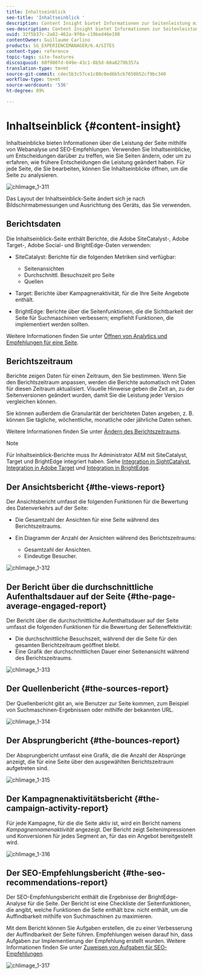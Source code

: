 ```yaml
---
title: Inhaltseinblick
seo-title: 'Inhaltseinblick '
description: Content Insight bietet Informationen zur Seitenleistung mithilfe von Webanalysen und SEO-Empfehlungen
seo-description: Content Insight bietet Informationen zur Seitenleistung mithilfe von Webanalysen und SEO-Empfehlungen
uuid: 32f5b37c-2a82-462a-9f0a-c19bed46e198
contentOwner: Guillaume Carlino
products: SG_EXPERIENCEMANAGER/6.4/SITES
content-type: reference
topic-tags: site-features
discoiquuid: 60f980fd-049e-43c1-8b5d-60a8279b357a
translation-type: tm+mt
source-git-commit: cdec5b3c57ce1c80c0ed6b5cb7650b52cf9bc340
workflow-type: tm+mt
source-wordcount: '536'
ht-degree: 89%

---
```



# Inhaltseinblick {#content-insight}

Inhaltseinblicke bieten Informationen über die Leistung der Seite mithilfe von Webanalyse und SEO-Empfehlungen. Verwenden Sie Inhaltseinblicke, um Entscheidungen darüber zu treffen, wie Sie Seiten ändern, oder um zu erfahren, wie frühere Entscheidungen die Leistung geändert haben. Für jede Seite, die Sie bearbeiten, können Sie Inhaltseinblicke öffnen, um die Seite zu analysieren.

![chlimage_1-311](assets/chlimage_1-311.png)

Das Layout der Inhaltseinblick-Seite ändert sich je nach Bildschirmabmessungen und Ausrichtung des Geräts, das Sie verwenden.

## Berichtsdaten

Die Inhaltseinblick-Seite enthält Berichte, die Adobe SiteCatalyst-, Adobe Target-, Adobe Social- und BrightEdge-Daten verwenden:

* SiteCatalyst: Berichte für die folgenden Metriken sind verfügbar:

   * Seitenansichten
   * Durchschnittl. Besuchszeit pro Seite
   * Quellen

* Target: Berichte über Kampagnenaktivität, für die Ihre Seite Angebote enthält.
* BrightEdge: Berichte über die Seitenfunktionen, die die Sichtbarkeit der Seite für Suchmaschinen verbessern; empfiehlt Funktionen, die implementiert werden sollten.

Weitere Informationen finden Sie unter [Öffnen von Analytics und Empfehlungen für eine Seite](/help/sites-authoring/ci-analyze.md#opening-analytics-and-recommendations-for-a-page).

## Berichtszeitraum

Berichte zeigen Daten für einen Zeitraum, den Sie bestimmen. Wenn Sie den Berichtszeitraum anpassen, werden die Berichte automatisch mit Daten für diesen Zeitraum aktualisiert. Visuelle Hinweise geben die Zeit an, zu der Seitenversionen geändert wurden, damit Sie die Leistung jeder Version vergleichen können.

Sie können außerdem die Granularität der berichteten Daten angeben, z. B. können Sie tägliche, wöchentliche, monatliche oder jährliche Daten sehen.

Weitere Informationen finden Sie unter [Ändern des Berichtszeitraums](/help/sites-authoring/ci-analyze.md#changing-the-reporting-period).

>[!NOTE]
>
>Für Inhaltseinblick-Berichte muss Ihr Administrator AEM mit SiteCatalyst, Target und BrightEdge integriert haben. Siehe [Integration in SightCatalyst](/help/sites-administering/adobeanalytics.md), [Integration in Adobe Target](/help/sites-administering/target.md) und [Integration in BrightEdge](/help/sites-administering/brightedge.md).

## Der Ansichtsbericht {#the-views-report}

Der Ansichtsbericht umfasst die folgenden Funktionen für die Bewertung des Datenverkehrs auf der Seite:

* Die Gesamtzahl der Ansichten für eine Seite während des Berichtszeitraums.
* Ein Diagramm der Anzahl der Ansichten während des Berichtszeitraums:

   * Gesamtzahl der Ansichten.
   * Eindeutige Besucher.

![chlimage_1-312](assets/chlimage_1-312.png)

## Der Bericht über die durchschnittliche Aufenthaltsdauer auf der Seite {#the-page-average-engaged-report}

Der Bericht über die durchschnittliche Aufenthaltsdauer auf der Seite umfasst die folgenden Funktionen für die Bewertung der Seiteneffektivität:

* Die durchschnittliche Besuchszeit, während der die Seite für den gesamten Berichtzeitraum geöffnet bleibt.
* Eine Grafik der durchschnittlichen Dauer einer Seitenansicht während des Berichtszeitraums.

![chlimage_1-313](assets/chlimage_1-313.png)

## Der Quellenbericht {#the-sources-report}

Der Quellenbericht gibt an, wie Benutzer zur Seite kommen, zum Beispiel von Suchmaschinen-Ergebnissen oder mithilfe der bekannten URL.

![chlimage_1-314](assets/chlimage_1-314.png)

## Der Absprungbericht {#the-bounces-report}

Der Absprungbericht umfasst eine Grafik, die die Anzahl der Absprünge anzeigt, die für eine Seite über den ausgewählten Berichtszeitraum aufgetreten sind.

![chlimage_1-315](assets/chlimage_1-315.png)

## Der Kampagnenaktivitätsbericht {#the-campaign-activity-report}

Für jede Kampagne, für die die Seite aktiv ist, wird ein Bericht namens *Kampagnennamenaktivität* angezeigt. Der Bericht zeigt Seitenimpressionen und Konversionen für jedes Segment an, für das ein Angebot bereitgestellt wird.

![chlimage_1-316](assets/chlimage_1-316.png)

## Der SEO-Empfehlungsbericht {#the-seo-recommendations-report}

Der SEO-Empfehlungsbericht enthält die Ergebnisse der BrightEdge-Analyse für die Seite. Der Bericht ist eine Checkliste der Seitenfunktionen, die angibt, welche Funktionen die Seite enthält bzw. nicht enthält, um die Auffindbarkeit mithilfe von Suchmaschinen zu maximieren.

Mit dem Bericht können Sie Aufgaben erstellen, die zu einer Verbesserung der Auffindbarkeit der Seite führen. Empfehlungen weisen darauf hin, dass Aufgaben zur Implementierung der Empfehlung erstellt wurden. Weitere Informationen finden Sie unter [Zuweisen von Aufgaben für SEO-Empfehlungen](/help/sites-authoring/ci-analyze.md#assigning-tasks-for-seo-recommendations).

![chlimage_1-317](assets/chlimage_1-317.png)

